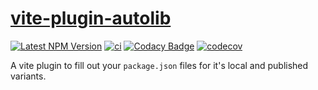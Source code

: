 # [vite-plugin-autolib](https://github.com/AlexAegis/autolib/tree/master/packages/vite-plugin-autolib/)

[![Latest NPM Version](https://img.shields.io/npm/v/vite-plugin-autolib/latest)](https://www.npmjs.com/package/vite-plugin-autolib)
[![ci](https://github.com/AlexAegis/autolib/actions/workflows/cicd.yml/badge.svg)](https://github.com/AlexAegis/autolib/actions/workflows/cicd.yml)
[![Codacy Badge](https://app.codacy.com/project/badge/Grade/6863e4f702e34f4ea54dc05d71acfe7b)](https://www.codacy.com/gh/AlexAegis/autolib/dashboard?utm_source=github.com&utm_medium=referral&utm_content=AlexAegis/autolib&utm_campaign=Badge_Grade)
[![codecov](https://codecov.io/github/AlexAegis/autolib/branch/master/graph/badge.svg?token=OUxofr6zE8)](https://codecov.io/github/AlexAegis/autolib)

A vite plugin to fill out your `package.json` files for it's local and published
variants.
